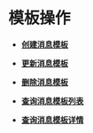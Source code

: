 # 模板操作<a name="smn_api_53000"></a>

-   **[创建消息模板](创建消息模板.md)**  

-   **[更新消息模板](更新消息模板.md)**  

-   **[删除消息模板](删除消息模板.md)**  

-   **[查询消息模板列表](查询消息模板列表.md)**  

-   **[查询消息模板详情](查询消息模板详情.md)**  


